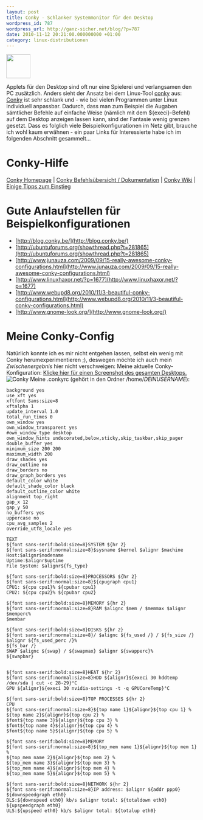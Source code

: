```yaml
---
layout: post
title: Conky - Schlanker Systemmonitor für den Desktop
wordpress_id: 787
wordpress_url: http://ganz-sicher.net/blog/?p=787
date: 2010-11-12 20:21:00.000000000 +01:00
category: linux-distributionen
---
```

<img class="lefticon" title="System-Monitoring" src="{{site.url}}/wp-content/uploads/monitoring.png" alt="" width="63" height="63" /> 

Applets für den Desktop sind oft nur eine Spielerei und verlangsamen den PC zusätzlich. Anders sieht der Ansatz bei dem Linux-Tool <a title="Conky" href="http://conky.sourceforge.net/">conky</a> aus: <a href="http://conky.sourceforge.net/">Conky</a> ist sehr schlank und - wie bei vielen Programmen unter Linux individuell anpassbar. Dadurch, dass man zum Beispiel die Augaben sämtlicher Befehle auf einfache Weise (nämlich mit dem ${execi}-Befehl) auf dem Desktop anzeigen lassen kann, sind der Fantasie wenig grenzen gesetzt. Dass es folglich viele Beispielkonfigurationen im Netz gibt, brauche ich wohl kaum erwähnen - ein paar Links für Interessierte habe ich im folgenden Abschnitt gesammelt...

<!--more-->

Conky-Hilfe
============
<div class="infobox">
<a class="homelink" href="http://conky.sourceforge.net/">Conky Homepage</a> |
<a class="info" href="http://conky.sourceforge.net/variables.html">Conky Befehlsübersicht / Dokumentation</a> |
<a class="info" href="http://wiki.conky.be/index.php?title=Conky_Wiki">Conky Wiki</a> |
<a class="info" href="http://maketecheasier.com/how-to-create-a-minimal-and-beautiful-desktop-with-conky/2008/10/30">Einige Tipps zum Einstieg</a>
</div>

Gute Anlaufstellen für Beispielkonfigurationen
===============================================
* [http://blog.conky.be/](http://blog.conky.be/)
* [http://ubuntuforums.org/showthread.php?t=281865](http://ubuntuforums.org/showthread.php?t=281865)
* [http://www.junauza.com/2009/09/15-really-awesome-conky-configurations.html](http://www.junauza.com/2009/09/15-really-awesome-conky-configurations.html)
* [http://www.linuxhaxor.net/?p=1677](http://www.linuxhaxor.net/?p=1677)
* [http://www.webupd8.org/2010/11/3-beautiful-conky-configurations.html](http://www.webupd8.org/2010/11/3-beautiful-conky-configurations.html)
* [http://www.gnome-look.org/](http://www.gnome-look.org/)

Meine Conky-Config
==================
Natürlich konnte ich es mir nicht entgehen lassen, selbst ein wenig mit Conky herumexperimentieren ;), deswegen möchte ich auch mein <em>Zwischenergebnis</em> hier nicht verschweigen:
Meine aktuelle Conky-Konfiguration: <a href="{{site.url}}/wp-content/uploads/screen_conky.jpg">Klicke hier für einen Screenshot des gesamten Desktops.</a>
<img class="borderimg centered" src="http://ganz-sicher.net/blog/wp-content/uploads/conky_small.jpg" alt="Conky" />
Meine .conkyrc (gehört in den Ordner /home/<em>DEINUSERNAME</em>):

	background yes
	use_xft yes
	xftfont Sans:size=8
	xftalpha 1
	update_interval 1.0
	total_run_times 0
	own_window yes
	own_window_transparent yes
	#own_window_type desktop
	own_window_hints undecorated,below,sticky,skip_taskbar,skip_pager
	double_buffer yes
	minimum_size 200 200
	maximum_width 200
	draw_shades yes
	draw_outline no
	draw_borders no
	draw_graph_borders yes
	default_color white
	default_shade_color black
	default_outline_color white
	alignment top_right
	gap_x 12
	gap_y 50
	no_buffers yes
	uppercase no
	cpu_avg_samples 2
	override_utf8_locale yes

	TEXT
	${font sans-serif:bold:size=8}SYSTEM ${hr 2}
	${font sans-serif:normal:size=8}$sysname $kernel $alignr $machine
	Host:$alignr$nodename
	Uptime:$alignr$uptime
	File System: $alignr${fs_type}

	${font sans-serif:bold:size=8}PROCESSORS ${hr 2}
	${font sans-serif:normal:size=8}${cpugraph cpu1}
	CPU1: ${cpu cpu1}% ${cpubar cpu1}
	CPU2: ${cpu cpu2}% ${cpubar cpu2}

	${font sans-serif:bold:size=8}MEMORY ${hr 2}
	${font sans-serif:normal:size=8}RAM $alignc $mem / $memmax $alignr $memperc%
	$membar

	${font sans-serif:bold:size=8}DISKS ${hr 2}
	${font sans-serif:normal:size=8}/ $alignc ${fs_used /} / ${fs_size /} $alignr ${fs_used_perc /}%
	${fs_bar /}
	SWAP $alignc ${swap} / ${swapmax} $alignr ${swapperc}%
	${swapbar}


	${font sans-serif:bold:size=8}HEAT ${hr 2}
	${font sans-serif:normal:size=8}HDD ${alignr}${execi 30 hddtemp /dev/sda | cut -c 28-29}°C
	GPU ${alignr}${execi 30 nvidia-settings -t -q GPUCoreTemp}°C

	${font sans-serif:bold:size=8}TOP PROCESSES ${hr 2}
	CPU 
	${font sans-serif:normal:size=8}${top name 1}${alignr}${top cpu 1} %
	${top name 2}${alignr}${top cpu 2} %
	$font${top name 3}${alignr}${top cpu 3} %
	$font${top name 4}${alignr}${top cpu 4} %
	$font${top name 5}${alignr}${top cpu 5} %

	${font sans-serif:bold:size=8}MEMORY
	${font sans-serif:normal:size=8}${top_mem name 1}${alignr}${top mem 1} %
	${top_mem name 2}${alignr}${top mem 2} %
	${top_mem name 3}${alignr}${top mem 3} %
	${top_mem name 4}${alignr}${top mem 4} %
	${top_mem name 5}${alignr}${top mem 5} %

	${font sans-serif:bold:size=8}NETWORK ${hr 2}
	${font sans-serif:normal:size=8}IP address: $alignr ${addr ppp0}
	${downspeedgraph eth0}
	DLS:${downspeed eth0} kb/s $alignr total: ${totaldown eth0}
	${upspeedgraph eth0}
	ULS:${upspeed eth0} kb/s $alignr total: ${totalup eth0}

